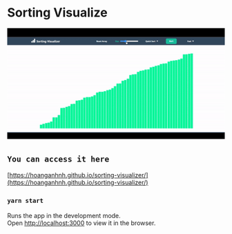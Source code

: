 # Sorting Visualize

![demo sorting](public/sorting-demo.gif)

## `You can access it here`

[https://hoanganhnh.github.io/sorting-visualizer/](https://hoanganhnh.github.io/sorting-visualizer/)

### `yarn start`

Runs the app in the development mode.\
Open [http://localhost:3000](http://localhost:3000) to view it in the browser.
